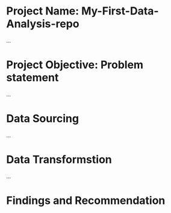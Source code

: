 # Project Name: My-First-Data-Analysis-repo

...
# Project Objective: Problem statement


...
# Data Sourcing


...
# Data Transformstion


...
# Findings and Recommendation
